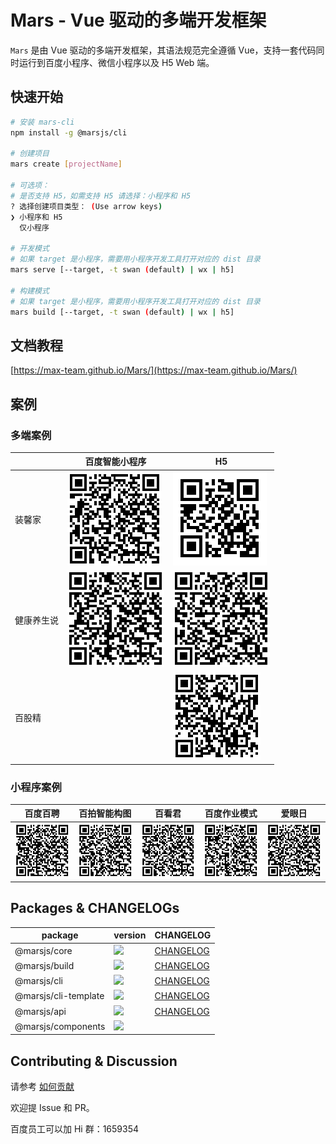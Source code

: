 # Mars - Vue 驱动的多端开发框架

`Mars` 是由 Vue 驱动的多端开发框架，其语法规范完全遵循 Vue，支持一套代码同时运行到百度小程序、微信小程序以及 H5 Web 端。 

## 快速开始

```bash
# 安装 mars-cli
npm install -g @marsjs/cli

# 创建项目
mars create [projectName]

# 可选项：
# 是否支持 H5，如需支持 H5 请选择：小程序和 H5
? 选择创建项目类型： (Use arrow keys)
❯ 小程序和 H5
  仅小程序

# 开发模式
# 如果 target 是小程序，需要用小程序开发工具打开对应的 dist 目录
mars serve [--target, -t swan (default) | wx | h5]

# 构建模式
# 如果 target 是小程序，需要用小程序开发工具打开对应的 dist 目录
mars build [--target, -t swan (default) | wx | h5]

```

## 文档教程
[https://max-team.github.io/Mars/](https://max-team.github.io/Mars/)

## 案例

### 多端案例

| | 百度智能小程序 | H5 |
|-|-|-|
| 装馨家 | ![](./docs/assets/qr-jiazhuang.png) | [![](./docs/assets/qr-jiazhuang-h5.png)](https://jia.baidu.com/m#/pages/home/index) |
| 健康养生说 | ![](./docs/assets/qr-yangsheng.png) | [![](./docs/assets/qr-yangsheng-h5.png)](https://sp0.baidu.com/5LMDcjW6BwF3otqbppnN2DJv/health.pae.baidu.com/medauth/healthpage/#/pages/list/index) |
| 百股精 |  | [![](./docs/assets/qr-baigujing-h5.png)](http://finance.pae.baidu.com/selfselect/#/pages/index/index) |


### 小程序案例

| 百度百聘 | 百拍智能构图 | 百看君 | 百度作业模式 | 爱眼日 |
|-|-|-|-|-|
| ![](./docs/assets/qr-baipin.png) | ![](./docs/assets/qr-huabao.png) | ![](./docs/assets/qr-fuli.png) | ![](./docs/assets/qr-zuoye.png) | ![](./docs/assets/qr-aiyan.png) |

## Packages & CHANGELOGs

| package | version | CHANGELOG |
|-|-|-|
| @marsjs/core | [![](https://img.shields.io/npm/v/@marsjs/core/alpha.svg)](https://www.npmjs.com/package/@marsjs/core) | [CHANGELOG](./packages/mars-core/CHANGELOG.md) |
| @marsjs/build | [![](https://img.shields.io/npm/v/@marsjs/build/alpha.svg)](https://www.npmjs.com/package/@marsjs/build) | [CHANGELOG](./packages/mars-build/CHANGELOG.md) |
| @marsjs/cli | [![](https://img.shields.io/npm/v/@marsjs/cli.svg)](https://www.npmjs.com/package/@marsjs/cli) | [CHANGELOG](https://max-team.github.io/Mars/CHANGELOGS/cli.html) |
| @marsjs/cli-template | [![](https://img.shields.io/npm/v/@marsjs/cli-template.svg)](https://www.npmjs.com/package/@marsjs/cli-template) | [CHANGELOG](https://max-team.github.io/Mars/CHANGELOGS/cli-template.html) |
| @marsjs/api | [![](https://img.shields.io/npm/v/@marsjs/api.svg)](https://www.npmjs.com/package/@marsjs/api) | [CHANGELOG](https://max-team.github.io/Mars/CHANGELOGS/api.html) |
| @marsjs/components | [![](https://img.shields.io/npm/v/@marsjs/components.svg)](https://www.npmjs.com/package/@marsjs/components) | |

## Contributing & Discussion

请参考 [如何贡献](./CONTRIBUTING.md)

欢迎提 Issue 和 PR。

百度员工可以加 Hi 群：1659354
